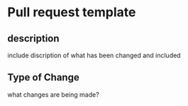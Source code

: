  # Pull request template

 ## description 

 include discription of what has been changed and included 

 ## Type of Change

 what changes are being made?
